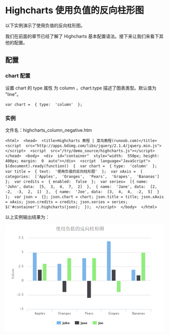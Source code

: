 # Highcharts 使用负值的反向柱形图

以下实例演示了使用负值的反向柱形图。

我们在前面的章节已经了解了 Highcharts 基本配置语法。接下来让我们来看下其他的配置。

## 配置

### chart 配置

设置 chart 的 type 属性 为 column ，chart.type 描述了图表类型。默认值为 "line"。

```
var chart =  { type:  'column'  };
```

### 实例

文件名：highcharts_column_negative.htm

```
<html>  <head>  <title>Highcharts 教程 | 菜鸟教程(runoob.com)</title>  <script  src="http://apps.bdimg.com/libs/jquery/2.1.4/jquery.min.js"></script>  <script  src="/try/demo_source/highcharts.js"></script>  </head>  <body>  <div  id="container"  style="width:  550px; height:  400px; margin:  0  auto"></div>  <script  language="JavaScript"> $(document).ready(function()  {  var chart =  { type:  'column'  };  var title =  { text:  '使用负值的反向柱形图'  };  var xAxis =  { categories:  ['Apples',  'Oranges',  'Pears',  'Grapes',  'Bananas']  };  var credits =  { enabled:  false  };  var series=  [{ name:  'John', data:  [5,  3,  4,  7,  2]  },  { name:  'Jane', data:  [2,  -2,  -3,  2,  1]  },  { name:  'Joe', data:  [3,  4,  4,  -2,  5]  }  ];  var json =  {}; json.chart = chart; json.title = title; json.xAxis = xAxis; json.credits = credits; json.series = series; $('#container').highcharts(json);  });  </script>  </body>  </html>
```



以上实例输出结果为：

![](img/31.png)
